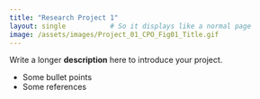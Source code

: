 ```yaml
---
title: "Research Project 1"
layout: single           # So it displays like a normal page
image: /assets/images/Project_01_CPO_Fig01_Title.gif
---
```

Write a longer **description** here to introduce your project.

- Some bullet points
- Some references
